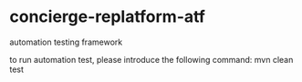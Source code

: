 # concierge-replatform-atf
automation testing framework

to run automation test, please introduce the following command:
mvn clean test
